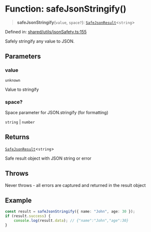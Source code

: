 # Function: safeJsonStringify()

> **safeJsonStringify**(`value`, `space?`): [`SafeJsonResult`](../interfaces/SafeJsonResult.md)\<`string`\>

Defined in: [shared/utils/jsonSafety.ts:155](https://github.com/Nick2bad4u/Uptime-Watcher/blob/8a1973382d5fe14c52996ecda381894eb7ecd4a6/shared/utils/jsonSafety.ts#L155)

Safely stringify any value to JSON.

## Parameters

### value

`unknown`

Value to stringify

### space?

Space parameter for JSON.stringify (for formatting)

`string` | `number`

## Returns

[`SafeJsonResult`](../interfaces/SafeJsonResult.md)\<`string`\>

Safe result object with JSON string or error

## Throws

Never throws - all errors are captured and returned in the result object

## Example

```typescript
const result = safeJsonStringify({ name: "John", age: 30 });
if (result.success) {
    console.log(result.data); // {"name":"John","age":30}
}
```
